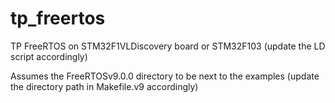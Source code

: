 # tp_freertos
TP FreeRTOS on STM32F1VLDiscovery board or STM32F103 (update the LD script accordingly)

Assumes the FreeRTOSv9.0.0 directory to be next to the examples (update the directory
path in Makefile.v9 accordingly)
